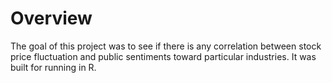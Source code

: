 # Overview
The goal of this project was to see if there is any correlation between stock price fluctuation and public sentiments toward particular industries. It was built for running in R.
